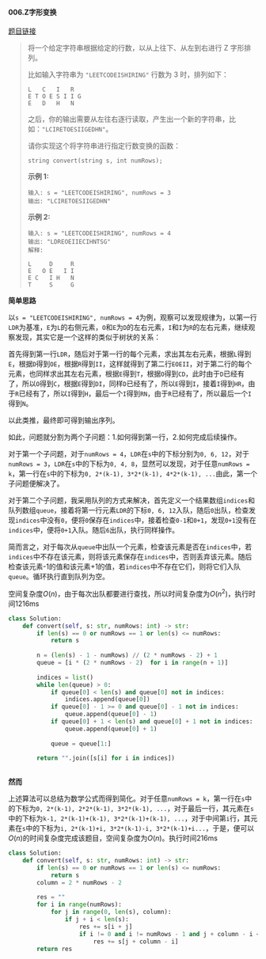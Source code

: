 #### 006.Z字形变换

[题目链接](https://leetcode-cn.com/problems/zigzag-conversion/)

> 将一个给定字符串根据给定的行数，以从上往下、从左到右进行 Z 字形排列。
>
> 比如输入字符串为 `"LEETCODEISHIRING"` 行数为 3 时，排列如下：
>
> ```
> L   C   I   R
> E T O E S I I G
> E   D   H   N
> ```
>
> 之后，你的输出需要从左往右逐行读取，产生出一个新的字符串，比如：`"LCIRETOESIIGEDHN"`。
>
> 请你实现这个将字符串进行指定行数变换的函数：
>
> ```
> string convert(string s, int numRows);
> ```
>
> **示例 1:**
>
> ```
> 输入: s = "LEETCODEISHIRING", numRows = 3
> 输出: "LCIRETOESIIGEDHN"
> ```
>
> **示例 2:**
>
> ```
> 输入: s = "LEETCODEISHIRING", numRows = 4
> 输出: "LDREOEIIECIHNTSG"
> 解释:
> 
> L     D     R
> E   O E   I I
> E C   I H   N
> T     S     G
> ```

**简单思路**

以```s = "LEETCODEISHIRING", numRows = 4```为例，观察可以发现规律为，以第一行```LDR```为基准，```E```为```L```的右侧元素，```O```和```E```为```D```的左右元素，```I```和```I```为```R```的左右元素，继续观察发现，其实它是一个这样的类似于树状的关系：

首先得到第一行```LDR```，随后对于第一行的每个元素，求出其左右元素，根据```L```得到```E```，根据```D```得到```OE```，根据```R```得到```II```，这样就得到了第二行```EOEII```，对于第二行的每个元素，也同样求出其左右元素，根据```E```得到```T```，根据```O```得到```CD```，此时由于```D```已经有了，所以```O```得到```C```，根据```E```得到```DI```，同样```D```已经有了，所以```E```得到```I```，接着```I```得到```HR```，由于```R```已经有了，所以```I```得到```H```，最后一个```I```得到```RN```，由于```R```已经有了，所以最后一个```I```得到```N```。

以此类推，最终即可得到输出序列。

如此，问题就分割为两个子问题：1.如何得到第一行，2.如何完成后续操作。

对于第一个子问题，对于```numRows = 4```，```LDR```在```s```中的下标分别为```0, 6, 12```，对于```numRows = 3```，```LDR```在```s```中的下标为```0, 4, 8```，显然可以发现，对于任意```numRows = k```，第一行在```s```中的下标为```0, 2*(k-1), 3*2*(k-1), 4*2*(k-1), ...```由此，第一个子问题便解决了。

对于第二个子问题，我采用队列的方式来解决，首先定义一个结果数组```indices```和队列数组```queue```，接着将第一行元素```LDR```的下标```0, 6, 12```入队，随后```0```出队，检查发现```indices```中没有```0```，便将```0```保存在```indices```中，接着检查```0-1```和```0+1```，发现```0+1```没有在```indices```中，便将```0+1```入队。随后```6```出队，执行同样操作。

简而言之，对于每次从```queue```中出队一个元素，检查该元素是否在```indices```中，若```indices```中不存在该元素，则将该元素保存在```indices```中，否则丢弃该元素。随后检查该元素-1的值和该元素+1的值，若```indices```中不存在它们，则将它们入队```queue```。循环执行直到队列为空。

空间复杂度$O(n)$，由于每次出队都要进行查找，所以时间复杂度为$O(n^2)$，执行时间1216ms

```python
class Solution:
    def convert(self, s: str, numRows: int) -> str:
        if len(s) == 0 or numRows == 1 or len(s) <= numRows:
            return s
            
        n = (len(s) - 1 - numRows) // (2 * numRows - 2) + 1
        queue = [i * (2 * numRows - 2)  for i in range(n + 1)]
        
        indices = list()
        while len(queue) > 0:
            if queue[0] < len(s) and queue[0] not in indices:
                indices.append(queue[0])
            if queue[0] - 1 >= 0 and queue[0] - 1 not in indices:
                queue.append(queue[0] - 1)
            if queue[0] + 1 < len(s) and queue[0] + 1 not in indices:
                queue.append(queue[0] + 1)
                
            queue = queue[1:]
        
        return "".join([s[i] for i in indices])
   
```

**然而**

上述算法可以总结为数学公式而得到简化。对于任意```numRows = k```，第一行在```s```中的下标为```0, 2*(k-1), 2*2*(k-1), 3*2*(k-1), ...```，对于最后一行，其元素在```s```中的下标为```k-1, 2*(k-1)+(k-1), 3*2*(k-1)+(k-1), ...```，对于中间第```i```行，其元素在```s```中的下标为```i, 2*(k-1)+i, 3*2*(k-1)-i, 3*2*(k-1)+i...```，于是，便可以$O(n)$的时间复杂度完成该题目，空间复杂度为$O(n)$。执行时间216ms

```python
class Solution:
    def convert(self, s: str, numRows: int) -> str:
        if len(s) == 0 or numRows == 1 or len(s) <= numRows:
            return s
        column = 2 * numRows - 2
        
        res = ""
        for i in range(numRows):
            for j in range(0, len(s), column):
                if j + i < len(s):
                    res += s[i + j]
                    if i != 0 and i != numRows - 1 and j + column - i < len(s):
                        res += s[j + column - i]
        return res
```

